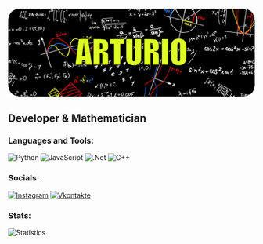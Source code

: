 ![Header](https://github.com/ArturAlimgafarov/ArturAlimgafarov/blob/main/resourses/header.png)

## Developer & Mathematician

### Languages and Tools:
![Python](https://img.shields.io/badge/-Python-090909?style=for-the-badge&logo=python&logoColor=FFD43C)
![JavaScript](https://img.shields.io/badge/-JavaScript-090909?style=for-the-badge&logo=JavaScript&logoColor=E9D54D)
![.Net](https://img.shields.io/badge/-Framework-090909?style=for-the-badge&logo=.net&logoColor=E5D3FF)
![C++](https://img.shields.io/badge/-C++-090909?style=for-the-badge&logo=C%2b%2b&logoColor=6296CC)

### Socials:
[![Instagram](https://img.shields.io/badge/-Instagram-090909?style=for-the-badge&logo=instagram&logoColor=B4068E)](https://www.instagram.com/artur.alimgafarov)
[![Vkontakte](https://img.shields.io/badge/-Vkontakte-090909?style=for-the-badge&logo=Vk&logoColor=4F7DB3)](https://vk.com/arturio_10)

### Stats:
![Statistics](https://github-readme-stats.vercel.app/api?username=ArturAlimgafarov&theme=great-gatsby)
